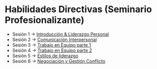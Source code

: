 # Habilidades Directivas (Seminario Profesionalizante)

- Sesión 1 -> [Introducción & Liderazgo Personal](pages/master_direccion_tecnologica/03_seminario_profesionalizado/sesion_1.md)
- Sesión 2 -> [Comunicación Interpersonal](sesion_2.md)
- Sesión 3 -> [Trabajo en Equipo parte 1](sesion_3.md)
- Sesión 4 -> [Trabajo en Equipo parte 2](sesion_4.md)
- Sesión 5 -> [Estilos de liderazgo](sesion_5.md)
- Sesión 6 -> [Negociación y Gestión Conflicto](sesion_6.md)
